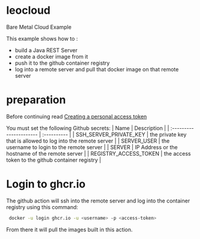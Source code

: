 # leocloud
Bare Metal Cloud Example

This example shows how to :
- build a Java REST Server
- create a docker image from it
- push it to the github container registry
- log into a remote server and pull that docker image on that remote server


preparation
===

Before continuing read [Creating a personal access token](https://docs.github.com/en/authentication/keeping-your-account-and-data-secure/creating-a-personal-access-token)


You must set the following Github secrets: 
| Name                    | Description     |
| :---------------------- | :---------- |
| SSH_SERVER_PRIVATE_KEY | the private key that is allowed to log into the remote server  |
| SERVER_USER            | the username to login to the remote server        |
| SERVER                 | IP Address or the hostname of the remote server   |
| REGISTRY_ACCESS_TOKEN  | the access token to the github container registry |

Login to ghcr.io
===

The github action will ssh into the remote server and log into the container registry using this command:

~~~bash
 docker -u login ghcr.io -u <username> -p <access-token>
~~~

From there it will pull the images built in this action.
